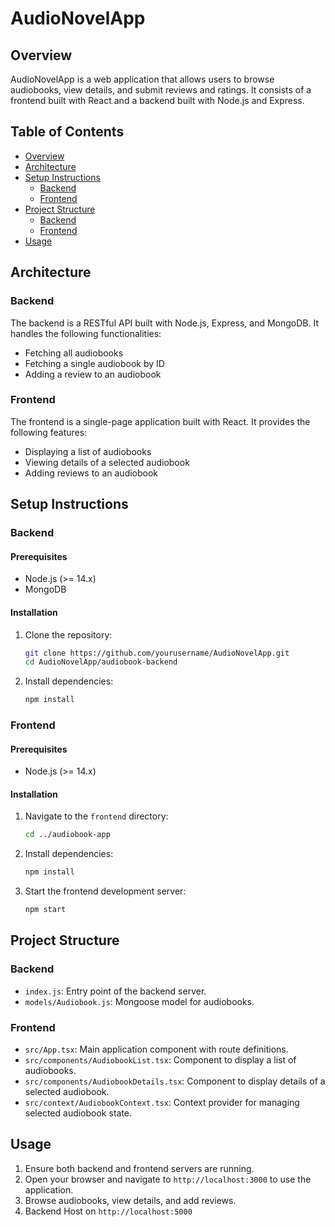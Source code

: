 # AudioNovelApp

## Overview

AudioNovelApp is a web application that allows users to browse audiobooks, view details, and submit reviews and ratings. It consists of a frontend built with React and a backend built with Node.js and Express.

## Table of Contents

- [Overview](#overview)
- [Architecture](#architecture)
- [Setup Instructions](#setup-instructions)
  - [Backend](#backend)
  - [Frontend](#frontend)
- [Project Structure](#project-structure)
  - [Backend](#backend-1)
  - [Frontend](#frontend-1)
- [Usage](#usage)

## Architecture

### Backend

The backend is a RESTful API built with Node.js, Express, and MongoDB. It handles the following functionalities:
- Fetching all audiobooks
- Fetching a single audiobook by ID
- Adding a review to an audiobook

### Frontend

The frontend is a single-page application built with React. It provides the following features:
- Displaying a list of audiobooks
- Viewing details of a selected audiobook
- Adding reviews to an audiobook

## Setup Instructions

### Backend

#### Prerequisites

- Node.js (>= 14.x)
- MongoDB

#### Installation

1. Clone the repository:
   ```bash
   git clone https://github.com/yourusername/AudioNovelApp.git
   cd AudioNovelApp/audiobook-backend
   ```

2. Install dependencies:
   ```bash
   npm install
   ```

### Frontend

#### Prerequisites

- Node.js (>= 14.x)

#### Installation

1. Navigate to the `frontend` directory:
   ```bash
   cd ../audiobook-app
   ```

2. Install dependencies:
   ```bash
   npm install
   ```

3. Start the frontend development server:
   ```bash
   npm start
   ```

## Project Structure

### Backend

- `index.js`: Entry point of the backend server.
- `models/Audiobook.js`: Mongoose model for audiobooks.

### Frontend

- `src/App.tsx`: Main application component with route definitions.
- `src/components/AudiobookList.tsx`: Component to display a list of audiobooks.
- `src/components/AudiobookDetails.tsx`: Component to display details of a selected audiobook.
- `src/context/AudiobookContext.tsx`: Context provider for managing selected audiobook state.

## Usage

1. Ensure both backend and frontend servers are running.
2. Open your browser and navigate to `http://localhost:3000` to use the application.
3. Browse audiobooks, view details, and add reviews.
4. Backend Host on `http://localhost:5000`

